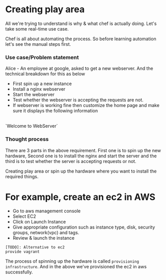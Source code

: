 # Creating play area

All we're trying to understand is why & what chef is actually doing. Let's take some real-time use case. 

Chef is all about automating the process. So before learning automation let's see the manual steps first.

### Use case/Problem statement
Alice - An employee at google, asked to get a new webserver. And the technical breakdown for this as below

- First spin up a new instance
- Install a nginx webserver
- Start the webserver
- Test whether the webserver is accepting the requests are not.
- If webserver is working fine then customize the home page and make sure it displays the following information
<br>
`Welcome to WebServer`

### Thought process
There are 3 parts in the above requirement. First one is to spin up the new hardware, Second one is to install the nginx and start the server and the third is to test whether the server is accepting requests or not.

Creating play area or spin up the hardware where you want to install the required things.

# For example, create an ec2 in AWS
- Go to aws management console
- Select EC2
- Click on Launch Instance
- Give appropriate configuration such as instance type, disk, security groups, network(vpc) and tags.
- Review & launch the instance

```
[TODO]: Alternative to ec2
provide vagrant
```

The process of spinning up the hardware is called `provisioning infrastructure`. And in the above we've provisioned the ec2 in aws successfully.